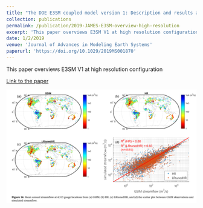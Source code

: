 ```yaml
---
title: "The DOE E3SM coupled model version 1: Description and results at high resolution"
collection: publications
permalink: /publication/2019-JAMES-E3SM-overview-high-resolution
excerpt: 'This paper overviews E3SM V1 at high resolution configuration'
date: 1/2/2019
venue: 'Journal of Advances in Modeling Earth Systems'
paperurl: 'https://doi.org/10.1029/2019MS001870'
---
```

This paper overviews E3SM V1 at high resolution configuration

[Link to the paper](https://doi.org/10.1029/2019MS001870)

![image](../images/papers/2019-JAMES-E3SM-overview-high-resolution.png)
